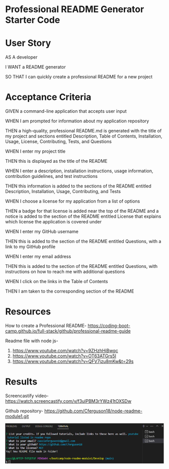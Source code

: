 # Professional README Generator Starter Code

# User Story

AS A developer

I WANT a README generator

SO THAT I can quickly create a professional README for a new project

# Acceptance Criteria

GIVEN a command-line application that accepts user input

WHEN I am prompted for information about my application repository

THEN a high-quality, professional README.md is generated with the title of my 
project and sections entitled Description, Table of Contents, Installation, 
Usage, License, Contributing, Tests, and Questions

WHEN I enter my project title

THEN this is displayed as the title of the README

WHEN I enter a description, installation instructions, usage information, contribution guidelines, and test instructions

THEN this information is added to the sections of the README entitled Description, Installation, Usage, Contributing, and Tests

WHEN I choose a license for my application from a list of options

THEN a badge for that license is added near the top of the README and a notice is added to the section of the README entitled License that explains which license the application is covered under

WHEN I enter my GitHub username

THEN this is added to the section of the README entitled Questions, with a link to my GitHub profile

WHEN I enter my email address

THEN this is added to the section of the README entitled Questions, with instructions on how to reach me with additional questions

WHEN I click on the links in the Table of Contents

THEN I am taken to the corresponding section of the README

# Resources

How to create a Professional README- https://coding-boot-camp.github.io/full-stack/github/professional-readme-guide

Readme file with node js- 
1. https://www.youtube.com/watch?v=9ZHzhHiBwqc
2. https://www.youtube.com/watch?v=OT63ATGrs5I
3. https://www.youtube.com/watch?v=QFV7jzu8mKw&t=29s

# Results
Screencastify video- https://watch.screencastify.com/v/f3ulPBM3rYWz41tOXSDw

Github repository- https://github.com/Cferguson18/node-readme-module1.git

<img src="./readme-module.png">

